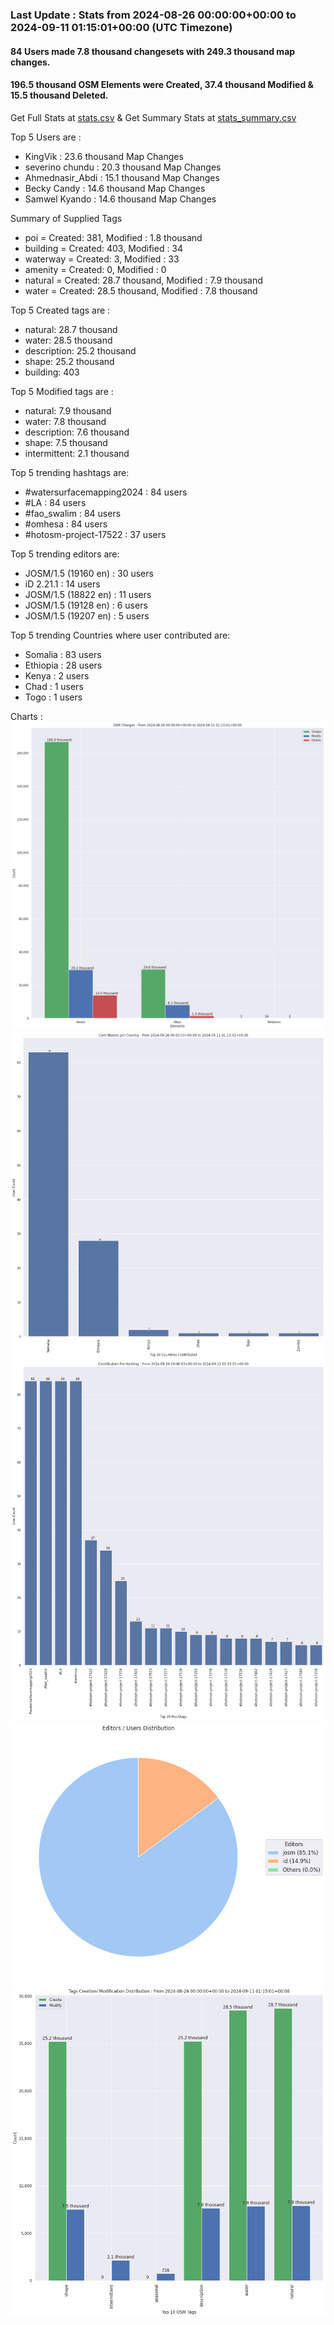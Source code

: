 ### Last Update : Stats from 2024-08-26 00:00:00+00:00 to 2024-09-11 01:15:01+00:00 (UTC Timezone)

#### 84 Users made 7.8 thousand changesets with 249.3 thousand map changes.
#### 196.5 thousand OSM Elements were Created, 37.4 thousand Modified & 15.5 thousand Deleted.
Get Full Stats at [stats.csv](/stats/watersurfacemapping/Daily/stats.csv)
 & Get Summary Stats at [stats_summary.csv](/stats/watersurfacemapping/Daily/stats_summary.csv)

Top 5 Users are : 
- KingVik : 23.6 thousand Map Changes
- severino chundu : 20.3 thousand Map Changes
- Ahmednasir_Abdi : 15.1 thousand Map Changes
- Becky Candy : 14.6 thousand Map Changes
- Samwel Kyando : 14.6 thousand Map Changes

Summary of Supplied Tags
- poi = Created: 381, Modified : 1.8 thousand
- building = Created: 403, Modified : 34
- waterway = Created: 3, Modified : 33
- amenity = Created: 0, Modified : 0
- natural = Created: 28.7 thousand, Modified : 7.9 thousand
- water = Created: 28.5 thousand, Modified : 7.8 thousand


Top 5 Created tags are :
- natural: 28.7 thousand
- water: 28.5 thousand
- description: 25.2 thousand
- shape: 25.2 thousand
- building: 403


Top 5 Modified tags are :
- natural: 7.9 thousand
- water: 7.8 thousand
- description: 7.6 thousand
- shape: 7.5 thousand
- intermittent: 2.1 thousand


Top 5 trending hashtags are:
- #watersurfacemapping2024 : 84 users
- #LA : 84 users
- #fao_swalim : 84 users
- #omhesa : 84 users
- #hotosm-project-17522 : 37 users


Top 5 trending editors are:
- JOSM/1.5 (19160 en) : 30 users
- iD 2.21.1 : 14 users
- JOSM/1.5 (18822 en) : 11 users
- JOSM/1.5 (19128 en) : 6 users
- JOSM/1.5 (19207 en) : 5 users


Top 5 trending Countries where user contributed are:
- Somalia : 83 users
- Ethiopia : 28 users
- Kenya : 2 users
- Chad : 1 users
- Togo : 1 users


 Charts : 
![Alt text](./stats_osm_changes.png) 
![Alt text](./stats_users_per_country.png) 
![Alt text](./stats_users_per_hashtag.png) 
![Alt text](./stats_editors_pie_chart.png) 
![Alt text](./stats_tags.png) 
